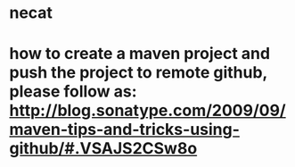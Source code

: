 # necat
# how to create a maven project and push the project to remote github, please follow as: http://blog.sonatype.com/2009/09/maven-tips-and-tricks-using-github/#.VSAJS2CSw8o
